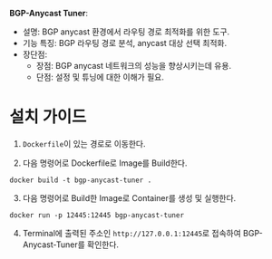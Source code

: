 **BGP-Anycast Tuner**:
   - 설명: BGP anycast 환경에서 라우팅 경로 최적화를 위한 도구.
   - 기능 특징: BGP 라우팅 경로 분석, anycast 대상 선택 최적화.
   - 장단점:
     - 장점: BGP anycast 네트워크의 성능을 향상시키는데 유용.
     - 단점: 설정 및 튜닝에 대한 이해가 필요.
# **설치 가이드**
1. `Dockerfile`이 있는 경로로 이동한다.

2. 다음 명령어로 Dockerfile로 Image를 Build한다.
```
docker build -t bgp-anycast-tuner .
```

3. 다음 명령어로 Build한 Image로 Container를 생성 및 실행한다.
```
docker run -p 12445:12445 bgp-anycast-tuner
```

4. Terminal에 출력된 주소인 `http://127.0.0.1:12445`로 접속하여 BGP-Anycast-Tuner를 확인한다.